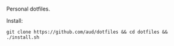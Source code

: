 Personal dotfiles.

Install:
```
git clone https://github.com/aud/dotfiles && cd dotfiles && ./install.sh
```

